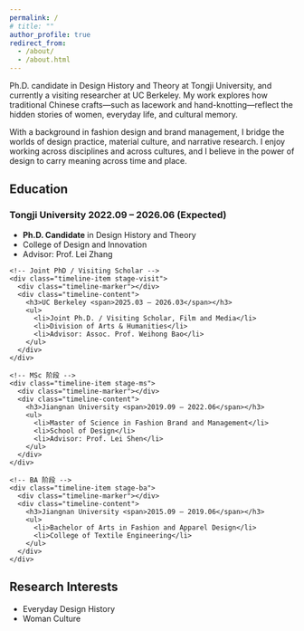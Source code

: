 ```yaml
---
permalink: /
# title: ""
author_profile: true
redirect_from: 
  - /about/
  - /about.html
---
```

<p class="about-intro">
Ph.D. candidate in Design History and Theory at Tongji University, and currently a visiting researcher at UC Berkeley. My work explores how traditional Chinese crafts—such as lacework and hand-knotting—reflect the hidden stories of women, everyday life, and cultural memory.
</p>
<p class="about-intro">
With a background in fashion design and brand management, I bridge the worlds of design practice, material culture, and narrative research. I enjoy working across disciplines and across cultures, and I believe in the power of design to carry meaning across time and place.
</p>
<section class="education timeline">
  <h2>Education</h2>
  <div class="timeline-container">
    <!-- PhD 阶段 -->
    <div class="timeline-item stage-phd">
      <div class="timeline-marker"></div>
      <div class="timeline-content">
        <h3>Tongji University <span>2022.09 – 2026.06 (Expected)</span></h3>
        <ul>
          <li><strong>Ph.D. Candidate</strong> in Design History and Theory</li>
          <li>College of Design and Innovation</li>
          <li>Advisor: Prof. Lei Zhang</li>
        </ul>
      </div>
    </div>

    <!-- Joint PhD / Visiting Scholar -->
    <div class="timeline-item stage-visit">
      <div class="timeline-marker"></div>
      <div class="timeline-content">
        <h3>UC Berkeley <span>2025.03 – 2026.03</span></h3>
        <ul>
          <li>Joint Ph.D. / Visiting Scholar, Film and Media</li>
          <li>Division of Arts & Humanities</li>
          <li>Advisor: Assoc. Prof. Weihong Bao</li>
        </ul>
      </div>
    </div>

    <!-- MSc 阶段 -->
    <div class="timeline-item stage-ms">
      <div class="timeline-marker"></div>
      <div class="timeline-content">
        <h3>Jiangnan University <span>2019.09 – 2022.06</span></h3>
        <ul>
          <li>Master of Science in Fashion Brand and Management</li>
          <li>School of Design</li>
          <li>Advisor: Prof. Lei Shen</li>
        </ul>
      </div>
    </div>

    <!-- BA 阶段 -->
    <div class="timeline-item stage-ba">
      <div class="timeline-marker"></div>
      <div class="timeline-content">
        <h3>Jiangnan University <span>2015.09 – 2019.06</span></h3>
        <ul>
          <li>Bachelor of Arts in Fashion and Apparel Design</li>
          <li>College of Textile Engineering</li>
        </ul>
      </div>
    </div>
  </div>
</section>


   <section class="about-section research">
    <h2>Research Interests</h2>
    <div class="research-card">
      <ul class="research-list">
        <li>Everyday Design History</li>
        <li>Woman Culture</li>
      </ul>
    </div>
  </section>
</div>